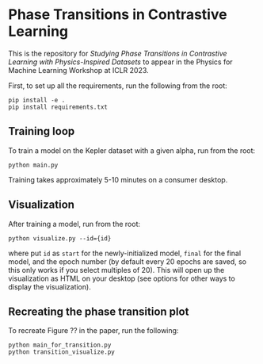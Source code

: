 # Phase Transitions in Contrastive Learning

This is the repository for _Studying Phase Transitions in Contrastive Learning with Physics-Inspired Datasets_ to appear in the Physics for Machine Learning Workshop at ICLR 2023.

First, to set up all the requirements, run the following from the root:
```shell
pip install -e .
pip install requirements.txt
```

## Training loop

To train a model on the Kepler dataset with a given alpha, run from the root:

```shell
python main.py
```

Training takes approximately 5-10 minutes on a consumer desktop.

## Visualization

After training a model, run from the root:

```shell
python visualize.py --id={id}
```

where put ``id`` as ``start`` for the newly-initialized model, ``final`` for the final model, and the epoch number (by default every 20 epochs are saved, so this only works if you select multiples of 20). This will open up the visualization as HTML on your desktop (see options for other ways to display the visualization).

## Recreating the phase transition plot

To recreate Figure ?? in the paper, run the following:

```shell
python main_for_transition.py
python transition_visualize.py
```
